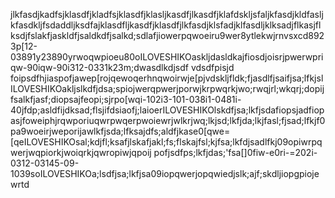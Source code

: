 jlkfasdjkadfsjklasdfjkladfsjklasdfjklasljkasdfjlkasdfjklafdskljsfaljkfasdjkldfasljkfasdkljfsdaddljksdfajklasdfljkasdfjklasdfjlkfasdjklsfadjklfasdljklksadjflkasjflksdjfslakfjaskldfjsaldkdfjsalkd;sdlafjiowerpqwoeiru9wer8ytlekwjrnvsxcd8923p[12-03891y23890yrwoqwpioeu80oILOVESHIKOaskljdasldkajfiosdjoisrjpwerwpriqw-90iqw-90i312-0331k23m;dwasdlkdjsdf vdsdfpisjd foipsdfhjiaspofjawep[rojqewoqerhnqwoirwje[pjvdskljfldk;fjasdlfjsaifjsa;lfkjslILOVESHIKOakljslkdfjdsa;spiojwerqpwerjporwjkrpwqrkjwo;rwqjrl;wkqrj;dopijfsalkfjasf;diopsajfeopi;sjrpo[wqi-102i3-101-038i1-0481i-40jfdp;asldfijdksad;flsjifdsiaofj;laioerILOVESHIKOlskdfjsa;lkfjsdafiopsjadfiopasjfoweiphjrqwporiuqwrpwqerpwoiewrjwlkrjwq;lkjsd;lkfjda;lkjfasl;fjsad;lfkjf0pa9woeirjweporijawlkfjsda;lfksajdfs;aldfjkase0[qwe=[qeILOVESHIKOsal;kdjfl;ksafjlskafjakl;fs;flskajfsl;kjfsa;lkfdjsadlfkj09opiwrpqwerjwqpiorkjwoiqrkjqwropiwjqpoij pofjsdfps;lkfjdas;'fsa[]0fiw-e0ri-=202i-0312-03145-09-1039soILOVESHIKOa;lsdfjsa;lkfjsa09iopqwerjopqwiedjslk;ajf;skdljiopgpiojewrtd
